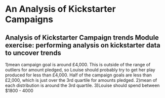 # An Analysis of Kickstarter Campaigns
Analysis of Kickstarter Campaign trends
Module exercise: performing analysis on kickstarter data to uncover trends
---
1)mean campaign goal is around £4,000. This is outside of the range of outliers for amount pledged, so Louise should probably try to get her play produced for less than £4,000. Half of the campaign goals are less than £2,000, which is just over the 3rd quartile for amounts pledged.
2)mean of each distribution is around the 3rd quartile.
3)Louise should spend between $1800 - 4000 
